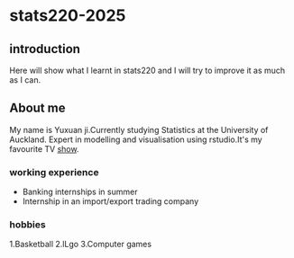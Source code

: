 # stats220-2025

## introduction
Here will show what I learnt in stats220 and I will try to improve it as much as I can.

## About me
My name is Yuxuan ji.Currently studying Statistics at the University of Auckland. Expert in modelling and visualisation using rstudio.It's my favourite TV [show](https://www.youtube.com/@KeepRunningChina).


### working experience
- Banking internships in summer
- Internship in an import/export trading company

### hobbies

1.Basketball
2.lLgo
3.Computer games
